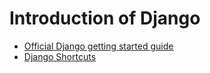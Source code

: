 # Introduction of Django

* [Official Django getting started guide](https://docs.djangoproject.com/en/1.10/intro/tutorial01/)
* [Django Shortcuts](https://docs.djangoproject.com/en/1.10/topics/http/shortcuts/)
